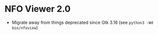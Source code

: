 NFO Viewer 2.0
==============

* Migrate away from things  deprecated since Gtk 3.16 (see
  `python3 -Wd bin/nfoview`)
